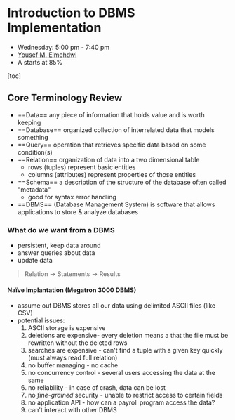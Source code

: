 # Introduction to DBMS Implementation

- Wednesday: 5:00 pm - 7:40 pm
- [Yousef M. Elmehdwi](mailto:yelmehdwi@iit.edu)
- A starts at 85%

[toc]

## Core Terminology Review

- ==Data== any piece of information that holds value and is worth keeping
- ==Database== organized collection of interrelated data that models something
- ==Query== operation that retrieves specific data based on some condition(s)
- ==Relation== organization of data into a two dimensional table
  - rows (tuples) represent basic entities
  - columns (attributes) represent properties of those entities
- ==Schema== a description of the structure of the database often called "metadata"
  - good for syntax error handling
- ==DBMS== (Database Management System) is software that allows applications to store & analyze databases

### What do we want from a DBMS

- persistent, keep data around
- answer queries about data
- update data

> Relation → Statements → Results

#### Naïve Implantation (Megatron 3000 DBMS)

- assume out DBMS stores all our data using delimited ASCII files (like CSV)
- potential issues:
  1. ASCII storage is expensive
  2. deletions are expensive- every deletion means a that the file must be rewritten without the deleted rows
  3. searches are expensive - can't find a tuple with a given key quickly (must always read full relation)
  4. no buffer managing - no cache
  5. no concurrency control - several users accessing the data at the same
  6. no reliability - in case of crash, data can be lost
  7. no *fine-grained* security - unable to restrict access to certain fields
  8. no application API - how can a payroll program access the data?
  9. can't interact with other DBMS
